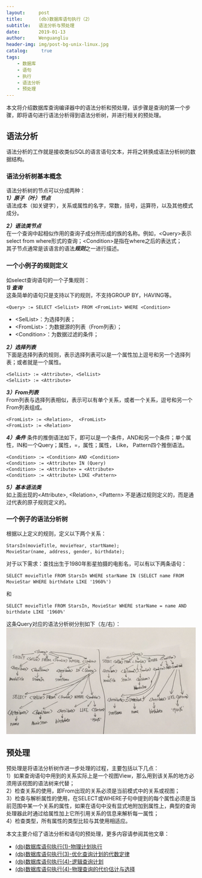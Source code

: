 ```yaml
---
layout:     post
title:      (db)数据库语句执行（2）
subtitle:   语法分析与预处理
date:       2019-01-13
author:     Wenguangliu
header-img: img/post-bg-unix-linux.jpg
catalog: 	 true
tags:
    - 数据库
    - 语句
    - 执行
    - 语法分析
    - 预处理
---
```


本文将介绍数据库查询编译器中的语法分析和预处理，该步骤是查询的第一个步骤，即将语句进行语法分析得到语法分析树，并进行相关的预处理。   

## 语法分析
语法分析的工作就是接收类似SQL的语言语句文本，并将之转换成语法分析树的数据结构。    

### 语法分析树基本概念
语法分析树的节点可以分成两种：   
***1）原子（叶）节点***   
语法成本（如关键字），关系或属性的名字，常数，括号，运算符，以及其他模式成分。   

***2）语法类节点***   
在一个查询中起相似作用的查询子成分所形成的族的名称。例如，\<Query\>表示select from where形式的查询；\<Condition\>是指在where之后的表达式；   
其子节点通常是该语言的语法***规则***之一进行描述。   

### 一个小例子的规则定义
如select查询语句的一个子集规则：  
***1) 查询***     
这条简单的语句只是支持以下的规则，不支持GROUP BY，HAVING等。    
```
<Query> := SELECT <SelList> FROM <FromList> WHERE <Condition>    
```
- \<SelList\>：为选择列表；    
- \<FromList\>：为数据源的列表（From列表）；    
- \<Condition\>：为数据过滤的条件；

***2）选择列表***    
下面是选择列表的规则，表示选择列表可以是一个属性加上逗号和另一个选择列表；或者就是一个属性。       
```
<SelList> := <Attribute>, <SelList>  
<SelList> := <Attribute>
```

***3）From列表***   
From列表与选择列表相似，表示可以有单个关系，或者一个关系，逗号和另一个From列表组成。     
```
<FromList> := <Relation>,  <FromList>    
<FromList> := <Relation>    
```

***4）条件***
条件的推倒语法如下，即可以是一个条件，AND和另一个条件；单个属性，IN和一个Query；属性，=，属性；属性， Like， Pattern四个推倒语法。   
```
<Condition> := <Condition> AND <Condition>  
<Condition> := <Attribute> IN (Query)  
<Condition> := <Attribute> = <Attribute>  
<Condition> := <Attribute> LIKE <Pattern>    
```
***5）基本语法类***   
如上面出现的\<Attribute\>, \<Relation\>, \<Pattern\> 不是通过规则定义的，而是通过代表的原子规则定义的。  

### 一个例子的语法分析树
根据以上定义的规则，定义以下两个关系：    
```
StarsIn(movieTitle, movieYear, startName);
MovieStar(name, address, gender, birthdate);
```
对于以下需求：查找出生于1980年影星拍摄的电影名，可以有以下两条语句：
```
SELECT movieTitle FROM StarsIn WHERE starName IN (SELECT name FROM MovieStar WHERE birthdate LIKE '1960%')
```
和
```
SELECT movieTitle FROM StarsIn, MovieStar WHERE starName = name AND birthdate LIKE '1960%'
```

这条Query对应的语法分析树分别如下（左/右）：    
![avatar](/asserts/query-analysis-tree-sample.jpeg)


## 预处理
预处理是将语法分析树作进一步处理的过程，主要包括以下几点：   
1）如果查询语句中用到的关系实际上是一个视图View，那么用到该关系的地方必须用该视图的语法树来代替；   
2）检查关系的使用，即From出现的关系必须是当前模式中的关系或视图；   
3）检查与解析属性的使用，在SELECT或WHERE子句中提到的每个属性必须是当前范围中某一个关系的属性，如果在语句中没有显式地附加到属性上，典型的查询处理器此时通过给属性加上它所引用关系的信息来解析每一属性；   
4）检查类型，所有属性的类型比较与其使用相适应。   

本文主要介绍了语法分析和语句的预处理，更多内容请参阅其他文章：   
- [(db)数据库语句执行(1)-物理计划执行](https://wenguang-liu.github.io/2019/01/09/database-query-execution-1/)
- [(db)数据库语句执行(3)-优化查询计划的代数定律](https://wenguang-liu.github.io/2019/01/15/database-query-execution-3/)
- [(db)数据库语句执行(4)-逻辑查询计划](https://wenguang-liu.github.io/2019/01/19/database-query-execution-4/)
- [(db)数据库语句执行(4)-物理查询的代价估计与选择](https://wenguang-liu.github.io/2019/01/21/database-query-execution-5/)

